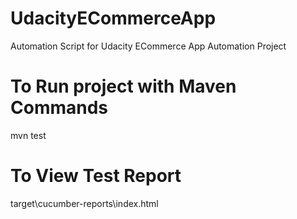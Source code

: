 # UdacityECommerceApp
Automation Script for Udacity ECommerce App Automation Project

# To Run project with Maven Commands
   mvn test
   
 # To View Test Report
 target\cucumber-reports\index.html 
